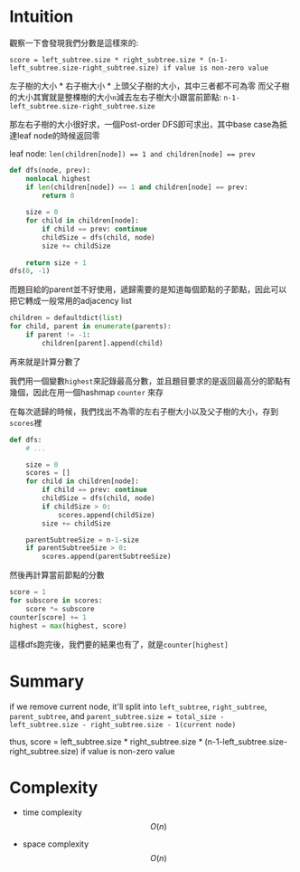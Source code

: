 # Intuition

觀察一下會發現我們分數是這樣來的:

`score = left_subtree.size * right_subtree.size * (n-1-left_subtree.size-right_subtree.size) if value is non-zero value`

左子樹的大小 * 右子樹大小 * 上頭父子樹的大小，其中三者都不可為零
而父子樹的大小其實就是整棵樹的大小`n`減去左右子樹大小跟當前節點: `n-1-left_subtree.size-right_subtree.size`

那左右子樹的大小很好求，一個Post-order DFS即可求出，其中base case為抵達leaf node的時候返回零

leaf node: `len(children[node]) == 1 and children[node] == prev`

```py
def dfs(node, prev):
    nonlocal highest
    if len(children[node]) == 1 and children[node] == prev:
        return 0
    
    size = 0
    for child in children[node]:
        if child == prev: continue
        childSize = dfs(child, node)
        size += childSize
    
    return size + 1
dfs(0, -1)
```

而題目給的parent並不好使用，遞歸需要的是知道每個節點的子節點，因此可以把它轉成一般常用的adjacency list

```py
children = defaultdict(list)
for child, parent in enumerate(parents):
    if parent != -1:
        children[parent].append(child)
```

再來就是計算分數了

我們用一個變數`highest`來記錄最高分數，並且題目要求的是返回最高分的節點有幾個，因此在用一個hashmap `counter` 來存

在每次遞歸的時候，我們找出不為零的左右子樹大小以及父子樹的大小，存到`scores`裡

```py
def dfs:
    # ...

    size = 0
    scores = []
    for child in children[node]:
        if child == prev: continue
        childSize = dfs(child, node)
        if childSize > 0:
            scores.append(childSize)
        size += childSize

    parentSubtreeSize = n-1-size
    if parentSubtreeSize > 0:
        scores.append(parentSubtreeSize)
```

然後再計算當前節點的分數

```py
score = 1
for subscore in scores:
    score *= subscore
counter[score] += 1
highest = max(highest, score)
```

這樣dfs跑完後，我們要的結果也有了，就是`counter[highest]`

# Summary

if we remove current node, it'll split into `left_subtree`, `right_subtree`, `parent_subtree`,
and `parent_subtree.size = total_size - left_subtree.size - right_subtree.size - 1(current node)` 

thus, score = left_subtree.size * right_subtree.size * (n-1-left_subtree.size-right_subtree.size) if value is non-zero value

# Complexity

- time complexity
$$O(n)$$

- space complexity
$$O(n)$$